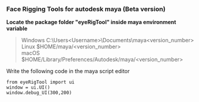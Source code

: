 ### Face Rigging Tools for autodesk maya (Beta version)

**Locate the package folder "eyeRigTool" inside maya environment variable**
>Windows	C:\Users\<Username>\Documents\maya\<version_number> \
>Linux	$HOME/maya/<version_number> \
>macOS	$HOME/Library/Preferences/Autodesk/maya/<version_number> 

Write the following code in the maya script editor
```
from eyeRigTool import ui
window = ui.UI()
window.debug_UI(300,200)
```
